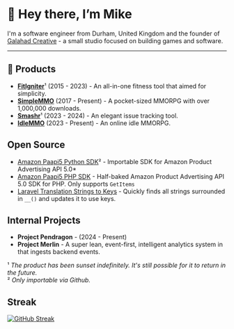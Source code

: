 # 👋 Hey there, I’m Mike

I'm a software engineer from Durham, United Kingdom and the founder of [Galahad Creative](https://galahadcreative.com) - a small studio focused on building games and software.

---

## 🚀 Products

- [**FitIgniter**](https://www.fitigniter.com)¹ (2015 - 2023) - An all-in-one fitness tool that aimed for simplicity.
- [**SimpleMMO**](https://web.simple-mmo.com) (2017 - Present) - A pocket-sized MMORPG with over 1,000,000 downloads.
- [**Smashr**](https://www.smashr.app)¹ (2023 - 2024) - An elegant issue tracking tool.
- [**IdleMMO**](https://web.idle-mmo.com) (2023 - Present) - An online idle MMORPG.

## Open Source
- [Amazon Paapi5 Python SDK](https://github.com/GalahadXVI/amazon-paapi5-python-sdk)² - Importable SDK for Amazon Product Advertising API 5.0*
- [Amazon Paapi5 PHP SDK](https://github.com/GalahadXVI/amazon-product-api-php) - Half-baked Amazon Product Advertising API 5.0 SDK for PHP. Only supports `GetItems`
- [Laravel Translation Strings to Keys](https://github.com/GalahadXVI/laravel-translation-strings-to-keys) - Quickly finds all strings surrounded in `__()` and updates it to use keys.

## Internal Projects
- **Project Pendragon** - (2024 - Present)
- **Project Merlin** - A super lean, event-first, intelligent analytics system in that ingests backend events.

¹ _The product has been sunset indefinitely. It's still possible for it to return in the future._\
² _Only importable via Github._

## Streak
[![GitHub Streak](https://streak-stats.demolab.com?user=&theme=sunset-gradient&hide_border=true)](https://git.io/streak-stats) 
